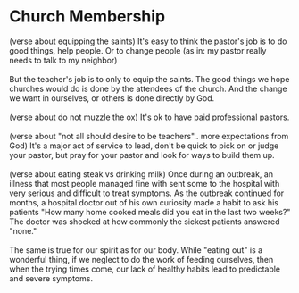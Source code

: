 # Church Membership

<Todo>
(verse about equipping the saints)
It's easy to think the pastor's job is to do good things, help people. Or to change people (as in: my pastor really needs to talk to my neighbor)
<br><br>
But the teacher's job is to only to equip the saints. The good things we hope churches would do is done by the attendees of the church. And the change we want in ourselves, or others is done directly by God.
<br><br>
(verse about do not muzzle the ox)
It's ok to have paid professional pastors.
<br><br>
(verse about "not all should desire to be teachers".. more expectations from God)
It's a major act of service to lead, don't be quick to pick on or judge your pastor, but pray for your pastor and look for ways to build them up.
<br><br>
(verse about eating steak vs drinking milk)
Once during an outbreak, an illness that most people managed fine with sent some to the hospital with very serious and difficult to treat symptoms. As the outbreak continued for months, a hospital doctor out of his own curiosity made a habit to ask his patients "How many home cooked meals did you eat in the last two weeks?" The doctor was shocked at how commonly the sickest patients answered "none."
</Todo>
<br><br>
The same is true for our spirit as for our body. While "eating out" is a wonderful thing, if we neglect to do the work of feeding ourselves, then when the trying times come, our lack of healthy habits lead to predictable and severe symptoms.
